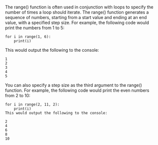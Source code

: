 The range() function is often used in conjunction with loops to specify the number of times a loop should iterate. The range() function generates a sequence of numbers, starting from a start value and ending at an end value, with a specified step size. For example, the following code would print the numbers from 1 to 5:

```
for i in range(1, 6):
    print(i)
```

This would output the following to the console:

```
1
2
3
4
5
```

You can also specify a step size as the third argument to the range() function. For example, the following code would print the even numbers from 2 to 10:


``` 
for i in range(2, 11, 2):
    print(i)
This would output the following to the console:
```


```
2
4
6
8
10
```

